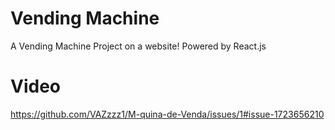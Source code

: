 # Vending Machine
A Vending Machine Project on a website! Powered by React.js
# Video
https://github.com/VAZzzz1/M-quina-de-Venda/issues/1#issue-1723656210
